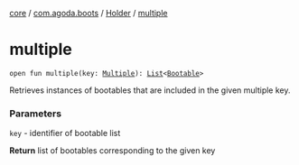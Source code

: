 [core](../../index.md) / [com.agoda.boots](../index.md) / [Holder](index.md) / [multiple](./multiple.md)

# multiple

`open fun multiple(key: `[`Multiple`](../-key/-multiple/index.md)`): `[`List`](https://kotlinlang.org/api/latest/jvm/stdlib/kotlin.collections/-list/index.html)`<`[`Bootable`](../-bootable/index.md)`>`

Retrieves instances of bootables that are included in the given multiple key.

### Parameters

`key` - identifier of bootable list

**Return**
list of bootables corresponding to the given key

